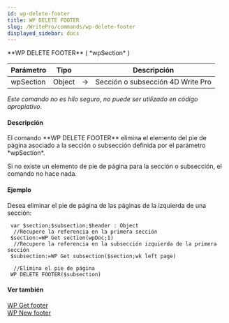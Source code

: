 ```yaml
---
id: wp-delete-footer
title: WP DELETE FOOTER
slug: /WritePro/commands/wp-delete-footer
displayed_sidebar: docs
---
```


<!--REF #_command_.WP DELETE FOOTER.Syntax-->**WP DELETE FOOTER** ( *wpSection* )<!-- END REF-->
<!--REF #_command_.WP DELETE FOOTER.Params-->
| Parámetro | Tipo |  | Descripción |
| --- | --- | --- | --- |
| wpSection | Object | &#8594;  | Sección o subsección 4D Write Pro |

<!-- END REF-->

*Este comando no es hilo seguro, no puede ser utilizado en código apropiativo.*


#### Descripción 

<!--REF #_command_.WP DELETE FOOTER.Summary-->El comando **WP DELETE FOOTER** elimina el elemento del pie de página asociado a la sección o subsección definida por el parámetro *wpSection*.<!-- END REF--> 

Si no existe un elemento de pie de página para la sección o subsección, el comando no hace nada.

#### Ejemplo 

Desea eliminar el pie de página de las páginas de la izquierda de una sección:

```4d
 var $section;$subsection;$header : Object
  //Recupere la referencia en la primera sección
 $section:=WP Get section(wpDoc;1)
  //Recupere la referencia en la subsección izquierda de la primera sección
 $subsection:=WP Get subsection($section;wk left page)
 
  //Elimina el pie de página
 WP DELETE FOOTER($subsection)
```

#### Ver también 

[WP Get footer](wp-get-footer.md)  
[WP New footer](wp-new-footer.md)  